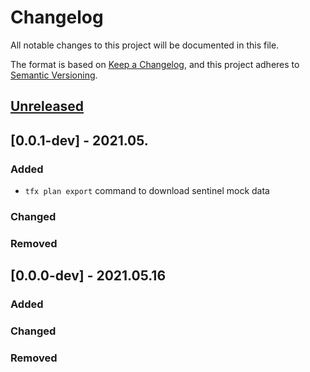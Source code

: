 # Changelog

All notable changes to this project will be documented in this file.

The format is based on [Keep a Changelog](https://keepachangelog.com/en/1.0.0/),
and this project adheres to [Semantic Versioning](https://semver.org/spec/v2.0.0.html).

## [Unreleased]

## [0.0.1-dev] - 2021.05.

### Added

* `tfx plan export` command to download sentinel mock data

### Changed

### Removed

## [0.0.0-dev] - 2021.05.16

### Added

### Changed

### Removed


[Unreleased]: https://github.com/straubt1/tfx/compare/v1.0.0...HEAD
[0.0.1]: https://github.com/ostraubt1/tfx/compare/v0.0.0...v0.0.1 
[0.0.0]: https://github.com/straubt1/tfx/releases/tag/v0.0.1

